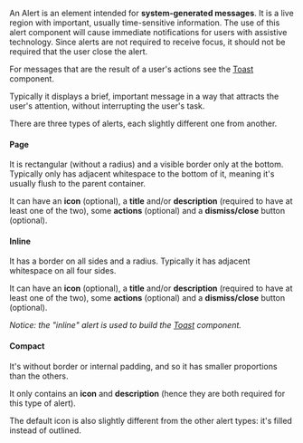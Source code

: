 An Alert is an element intended for **system-generated messages**. It is a live region with important, usually time-sensitive information. The use of this alert component will cause immediate notifications for users with assistive technology. Since alerts are not required to receive focus, it should not be required that the user close the alert.

For messages that are the result of a user's actions see the [Toast](/components/toast/) component.

Typically it displays a brief, important message in a way that attracts the user's attention, without interrupting the user's task.

There are three types of alerts, each slightly different one from another.

#### Page

It is rectangular (without a radius) and a visible border only at the bottom. Typically only has adjacent whitespace to the bottom of it, meaning it's usually flush to the parent container.

It can have an **icon** (optional), a **title** and/or **description** (required to have at least one of the two), some **actions** (optional) and a **dismiss/close** button (optional).

#### Inline

It has a border on all sides and a radius. Typically it has adjacent whitespace on all four sides.

It can have an **icon** (optional), a **title** and/or **description** (required to have at least one of the two), some **actions** (optional) and a **dismiss/close** button (optional).

_Notice: the "inline" alert is used to build the [Toast](/components/toast/) component._

#### Compact

It's without border or internal padding, and so it has smaller proportions than the others.

It only contains an **icon** and **description** (hence they are both required for this type of alert).

The default icon is also slightly different from the other alert types: it's filled instead of outlined.